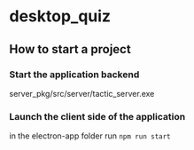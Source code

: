 # desktop_quiz
 
## How to start a project
### Start the application backend
server_pkg/src/server/tactic_server.exe
### Launch the client side of the application
in the electron-app folder run `npm run start`
